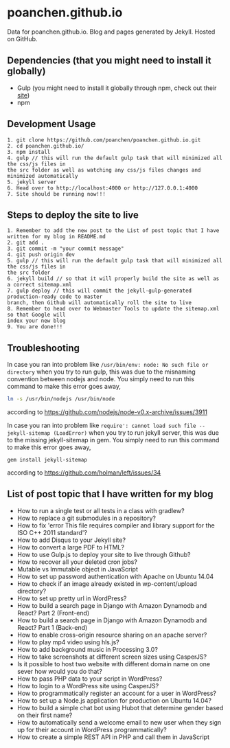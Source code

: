 # poanchen.github.io
Data for poanchen.github.io. Blog and pages generated by Jekyll. Hosted on GitHub.

Dependencies (that you might need to install it globally)
----------------------
- Gulp (you might need to install it globally through npm, check out their [site](https://gulpjs.com/))
- npm

## Development Usage

```
1. git clone https://github.com/poanchen/poanchen.github.io.git
2. cd poanchen.github.io/
3. npm install
4. gulp // this will run the default gulp task that will minimized all the css/js files in
the src folder as well as watching any css/js files changes and minimized automatically
5. jekyll server
6. Head over to http://localhost:4000 or http://127.0.0.1:4000
7. Site should be running now!!!
```


## Steps to deploy the site to live

```
1. Remember to add the new post to the List of post topic that I have written for my blog in README.md
2. git add .
3. git commit -m "your commit message"
4. git push origin dev
5. gulp // this will run the default gulp task that will minimized all the css/js files in 
the src folder
6. jekyll build // so that it will properly build the site as well as a correct sitemap.xml
7. gulp deploy // this will commit the jekyll-gulp-generated production-ready code to master 
branch, then Github will automatically roll the site to live
8. Remember to head over to Webmaster Tools to update the sitemap.xml so that Google will 
index your new blog
9. You are done!!!
```

## Troubleshooting

In case you ran into problem like `/usr/bin/env: node: No such file or directory` when you try to run gulp, this was due to the misnaming convention between nodejs and node. You simply need to run this command to make this error goes away,

```bash
ln -s /usr/bin/nodejs /usr/bin/node
```
according to https://github.com/nodejs/node-v0.x-archive/issues/3911

In case you ran into problem like `require': cannot load such file -- jekyll-sitemap (LoadError)` when you try to run jekyll server, this was due to the missing jekyll-sitemap in gem. You simply need to run this command to make this error goes away,

```
gem install jekyll-sitemap
```
according to https://github.com/holman/left/issues/34

## List of post topic that I have written for my blog
- How to run a single test or all tests in a class with gradlew?
- How to replace a git submodules in a repository?
- How to fix 'error This file requires compiler and library support for the ISO C++ 2011 standard'?
- How to add Disqus to your Jekyll site?
- How to convert a large PDF to HTML?
- How to use Gulp.js to deploy your site to live through Github?
- How to recover all your deleted cron jobs?
- Mutable vs Immutable object in JavaScript
- How to set up password authentication with Apache on Ubuntu 14.04
- How to check if an image already existed in wp-content/upload directory?
- How to set up pretty url in WordPress?
- How to build a search page in Django with Amazon Dynamodb and React? Part 2 (Front-end)
- How to build a search page in Django with Amazon Dynamodb and React? Part 1 (Back-end)
- How to enable cross-origin resource sharing on an apache server?
- How to play mp4 video using hls.js?
- How to add background music in Processing 3.0?
- How to take screenshots at different screen sizes using CasperJS?
- Is it possible to host two website with different domain name on one sever how would you do that?
- How to pass PHP data to your script in WordPress?
- How to login to a WordPress site using CasperJS?
- How to programmatically register an account for a user in WordPress?
- How to set up a Node.js application for production on Ubuntu 14.04?
- How to build a simple chat bot using Hubot that determine gender based on their first name?
- How to automatically send a welcome email to new user when they sign up for their account in WordPress programmatically?
- How to create a simple REST API in PHP and call them in JavaScript
